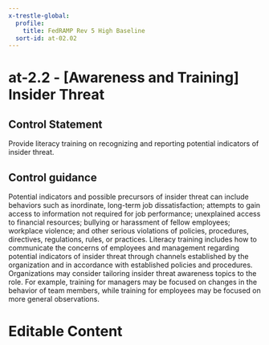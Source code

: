 ```yaml
---
x-trestle-global:
  profile:
    title: FedRAMP Rev 5 High Baseline
  sort-id: at-02.02
---
```


# at-2.2 - \[Awareness and Training\] Insider Threat

## Control Statement

Provide literacy training on recognizing and reporting potential indicators of insider threat.

## Control guidance

Potential indicators and possible precursors of insider threat can include behaviors such as inordinate, long-term job dissatisfaction; attempts to gain access to information not required for job performance; unexplained access to financial resources; bullying or harassment of fellow employees; workplace violence; and other serious violations of policies, procedures, directives, regulations, rules, or practices. Literacy training includes how to communicate the concerns of employees and management regarding potential indicators of insider threat through channels established by the organization and in accordance with established policies and procedures. Organizations may consider tailoring insider threat awareness topics to the role. For example, training for managers may be focused on changes in the behavior of team members, while training for employees may be focused on more general observations.

# Editable Content

<!-- Make additions and edits below -->
<!-- The above represents the contents of the control as received by the profile, prior to additions. -->
<!-- If the profile makes additions to the control, they will appear below. -->
<!-- The above markdown may not be edited but you may edit the content below, and/or introduce new additions to be made by the profile. -->
<!-- If there is a yaml header at the top, parameter values may be edited. Use --set-parameters to incorporate the changes during assembly. -->
<!-- The content here will then replace what is in the profile for this control, after running profile-assemble. -->
<!-- The current profile has no added parts for this control, but you may add new ones here. -->
<!-- Each addition must have a heading either of the form ## Control my_addition_name -->
<!-- or ## Part a. (where the a. refers to one of the control statement labels.) -->
<!-- "## Control" parts are new parts added after the statement part. -->
<!-- "## Part" parts are new parts added into the top-level statement part with that label. -->
<!-- Subparts may be added with nested hash levels of the form ### My Subpart Name -->
<!-- underneath the parent ## Control or ## Part being added -->
<!-- See https://oscal-compass.github.io/compliance-trestle/tutorials/ssp_profile_catalog_authoring/ssp_profile_catalog_authoring for guidance. -->
